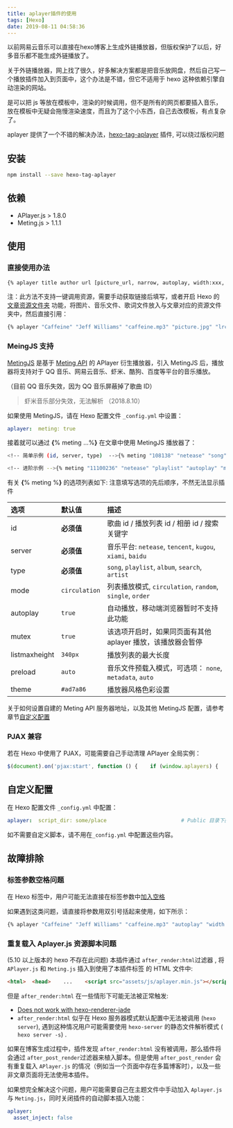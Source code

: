 ```yaml
---
title: aplayer插件的使用
tags: [Hexo]
date: 2019-08-11 04:58:36
---
```


以前网易云音乐可以直接在hexo博客上生成外链播放器，但版权保护了以后，好多音乐都不能生成外链播放了。

关于外链播放器，网上找了很久，好多解决方案都是把音乐放网盘，然后自己写一个播放插件加入到页面中，这个办法是不错，但它不适用于 hexo 这种依赖引擎自动渲染的网站。

是可以把 js 等放在模板中，渲染的时候调用，但不是所有的网页都要插入音乐，放在模板中无疑会拖慢渲染速度，而且为了这个小东西，自己去改模板，有点复杂了。

aplayer 提供了一个不错的解决办法，[hexo-tag-aplayer](https://github.com/MoePlayer/hexo-tag-aplayer) 插件, 可以绕过版权问题
<!-- more -->

## 安装

```bash
npm install --save hexo-tag-aplayer
```

## 依赖

- APlayer.js > 1.8.0
- Meting.js > 1.1.1

## 使用

### 直接使用办法

```bash
{% aplayer title author url [picture_url, narrow, autoplay, width:xxx, lrc:xxx] %}
```

注：此方法不支持一键调用资源，需要手动获取链接后填写，或者开启 Hexo 的 [文章资源文件夹](https://hexo.io/zh-cn/docs/asset-folders.html#文章资源文件夹) 功能，将图片、音乐文件、歌词文件放入与文章对应的资源文件夹中，然后直接引用：

```bash
{% aplayer "Caffeine" "Jeff Williams" "caffeine.mp3" "picture.jpg" "lrc:caffeine.txt" %}
```

### MeingJS 支持

[MetingJS](https://github.com/metowolf/MetingJS) 是基于 [Meting API](https://github.com/metowolf/Meting) 的 APlayer 衍生播放器，引入 MetingJS 后，播放器将支持对于 QQ 音乐、网易云音乐、虾米、酷狗、百度等平台的音乐播放。

（目前 QQ 音乐失效，因为 QQ 音乐屏蔽掉了歌曲 ID）

> 虾米音乐部分失效，无法解析 （2018.8.10）

如果使用 MetingJS，请在 Hexo 配置文件 `_config.yml` 中设置：

```yaml
aplayer:  meting: true
```

接着就可以通过 **{**% meting …%**}** 在文章中使用 MetingJS 播放器了：

```bash
<!-- 简单示例 (id, server, type)  -->{% meting "108138" "netease" "song" %}
```

```bash
<!-- 进阶示例 -->{% meting "11100236" "netease" "playlist" "autoplay" "mutex:false" "listmaxheight:340px" "preload:none" "theme:#ad7a86"%}
```


有关 **{**% meting %**}** 的选项列表如下:
注意填写选项的先后顺序，不然无法显示插件

| 选项          | 默认值        | 描述                                                        |
| :------------ | :------------ | :---------------------------------------------------------- |
| id            | **必须值**    | 歌曲 id / 播放列表 id / 相册 id / 搜索关键字                |
| server        | **必须值**    | 音乐平台: `netease`, `tencent`, `kugou`, `xiami`, `baidu`   |
| type          | **必须值**    | `song`, `playlist`, `album`, `search`, `artist`             |
| mode          | `circulation` | 列表播放模式, `circulation`, `random`, `single`, `order`    |
| autoplay      | `true`        | 自动播放，移动端浏览器暂时不支持此功能                      |
| mutex         | `true`        | 该选项开启时，如果同页面有其他 aplayer 播放，该播放器会暂停 |
| listmaxheight | `340px`       | 播放列表的最大长度                                          |
| preload       | `auto`        | 音乐文件预载入模式，可选项： `none`, `metadata`, `auto`     |
| theme         | `#ad7a86`     | 播放器风格色彩设置                                          |

关于如何设置自建的 Meting API 服务器地址，以及其他 MetingJS 配置，请参考章节[自定义配置](https://www.singlelovely.cn/post/a84d1ef1.html#自定义配置30-新功能)

### PJAX 兼容

若在 Hexo 中使用了 PJAX，可能需要自己手动清理 APlayer 全局实例：

```javascript
$(document).on('pjax:start', function () {    if (window.aplayers) {        for (let i = 0; i < window.aplayers.length; i++) {            window.aplayers[i].destroy();        }        window.aplayers = [];    }});
```

## 自定义配置

在 Hexo 配置文件 `_config.yml` 中配置：

```yaml
aplayer:  script_dir: some/place                        # Public 目录下脚本目录路径，默认: 'assets/js'  style_dir: some/place                         # Public 目录下样式目录路径，默认: 'assets/css'  cdn: http://xxx/aplayer.min.js                # 引用 APlayer.js 外部 CDN 地址 (默认不开启)  style_cdn: http://xxx/aplayer.min.css         # 引用 APlayer.css 外部 CDN 地址 (默认不开启)  meting: true                                  # MetingJS 支持  meting_api: http://xxx/api.php                # 自定义 Meting API 地址  meting_cdn: http://xxx/Meing.min.js           # 引用 Meting.js 外部 CDN 地址 (默认不开启)  asset_inject: true                            # 自动插入 Aplayer.js 与 Meting.js 资源脚本, 默认开启  externalLink: http://xxx/aplayer.min.js       # 老版本参数，功能与参数 cdn 相同
```

如不需要自定义脚本，请不用在`_config.yml` 中配置这些内容。

## 故障排除

### 标签参数空格问题

在 Hexo 标签中，用户可能无法直接在标签参数中[加入空格](https://github.com/hexojs/hexo/issues/1455)

如果遇到这类问题，请直接将参数用双引号括起来使用，如下所示：

```bash
{% aplayer "Caffeine" "Jeff Williams" "caffeine.mp3" "autoplay" "width:70%" "lrc:caffeine.txt" %}
```

### 重复载入 Aplayer.js 资源脚本问题

(5.10 以上版本的 hexo 不存在此问题)
本插件通过 `after_render:html`过滤器 , 将 `APlayer.js` 和 `Meting.js` 插入到使用了本插件标签 的 HTML 文件中:

```html
<html>  <head>    ...    <script src="assets/js/aplayer.min.js"></script>    <script src="assets/js/meting.min.js"></script>  </head>  ...</html>
```

但是 `after_render:html` 在一些情形下可能无法被正常触发:

- [Does not work with hexo-renderer-jade](https://github.com/hexojs/hexo-inject/issues/1)
- `after_render:html` 似乎在 Hexo 服务器模式默认配置中无法被调用 (`hexo server`), 遇到这种情况用户可能需要使用 `hexo-server` 的静态文件解析模式 ( `hexo server -s`) .

如果在博客生成过程中，插件发现 `after_render:html` 没有被调用，那么插件将会通过 `after_post_render`过滤器来植入脚本。但是使用 `after_post_render` 会有重复载入 `APlayer.js` 的情况（例如当一个页面中存在多篇博客时），以及一些非文章页面将无法使用本插件。

如果想完全解决这个问题，用户可能需要自己在主题文件中手动加入 `Aplayer.js` 与 `Meting.js`，同时关闭插件的自动脚本插入功能：

```yaml
aplayer:
  asset_inject: false
```

